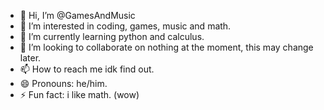 - 👋 Hi, I’m @GamesAndMusic
- 👀 I’m interested in coding, games, music and math.
- 🌱 I’m currently learning python and calculus.
- 💞️ I’m looking to collaborate on nothing at the moment, this may change later.
- 📫 How to reach me idk find out.
- 😄 Pronouns: he/him.
- ⚡ Fun fact: i like math. (wow)

<!---
GamesAndMusic/GamesAndMusic is a ✨ special ✨ repository because its `README.md` (this file) appears on your GitHub profile.
You can click the Preview link to take a look at your changes.
--->
